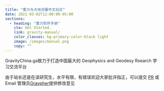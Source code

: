 ```yaml
---
title: "重力与大地测量中文社区"
date: 2021-03-02T12:00:00-05:00
sections:
  - heading: "重力软件手册"
    cta: Get Started.
    link: gravity-manual/
    color_classes: bg-primary-color-black light
    image: /images/manual.png
    copy: ""
---
```


GravityChina.ga致力于打造中国最大的 Geophysics and Geodesy Rsearch 学习交流平台

由于站长还是在读研究生，水平有限，有错误欢迎大家批评指正，可以提交 [PR](https://github.com/Gravity-Geodesy-China-Community/Gravity-Geodesy-China-Community.github.io/pulls) 或Email 管理员[Gravpher](mailto:**admin@gravitychina.ga**)提供修改意见



